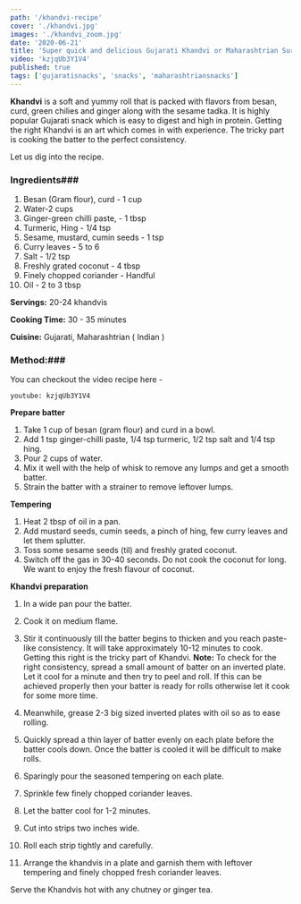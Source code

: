 ```yaml
---
path: '/khandvi-recipe'
cover: './khandvi.jpg'
images: './khandvi_zoom.jpg'
date: '2020-06-21'
title: 'Super quick and delicious Gujarati Khandvi or Maharashtrian Surali vadi recipe'
video: 'kzjqUb3Y1V4'
published: true
tags: ['gujaratisnacks', 'snacks', 'maharashtriansnacks']
---
```


 **Khandvi**  is a soft and yummy roll that is packed with flavors from besan, curd, green chilies and ginger along with the sesame tadka.
 It is highly popular Gujarati snack which is easy to digest and high in protein. Getting the right Khandvi is an art which comes in with experience.
 The tricky part is cooking the batter to the perfect consistency.

Let us dig into the recipe.

### Ingredients###

  1. Besan (Gram flour), curd - 1 cup
  2. Water-2 cups
  3. Ginger-green chilli paste, - 1 tbsp
  4. Turmeric, Hing - 1/4 tsp
  5. Sesame, mustard, cumin seeds - 1 tsp
  6. Curry leaves - 5 to 6
  7. Salt - 1/2 tsp
  8. Freshly grated coconut - 4 tbsp
  9. Finely chopped coriander - Handful
  10. Oil - 2 to 3 tbsp

**Servings:**  20-24 khandvis

**Cooking Time:** 30 - 35 minutes

**Cuisine:** Gujarati, Maharashtrian ( Indian )

### Method:###

You can checkout the video recipe here -

`youtube: kzjqUb3Y1V4`

**Prepare batter**

1. Take 1 cup of besan (gram flour) and curd in a bowl.
2. Add 1 tsp ginger-chilli paste, 1/4 tsp turmeric, 1/2 tsp salt and 1/4 tsp hing.
3. Pour 2 cups of water.
4. Mix it well with the help of whisk to remove any lumps and get a smooth batter.
5. Strain the batter with a strainer to remove leftover lumps.

**Tempering**

1. Heat 2 tbsp of oil in a pan.
2. Add mustard seeds, cumin seeds, a pinch of hing, few curry leaves and let them splutter.
3. Toss some sesame seeds (til) and freshly grated coconut.
4. Switch off the gas in 30-40 seconds. Do not cook the coconut for long. We want to enjoy the fresh flavour of coconut.

**Khandvi preparation**

1. In a wide pan pour the batter.
2. Cook it on medium flame.
3. Stir it continuously till the batter begins to thicken and you reach paste-like consistency.
    It will take approximately 10-12 minutes to cook. Getting this right is the tricky part of Khandvi.
  **Note:**   To check for the right consistency, spread a small amount of batter on an inverted plate. Let it cool for a minute and then try to peel and roll. If this can be achieved properly then your batter is ready for rolls otherwise let it cook for some more time.

4. Meanwhile, grease 2-3 big sized inverted plates with oil so as to ease rolling.
5. Quickly spread a thin layer of batter evenly on each plate before the batter cools down. Once the batter is cooled it will be difficult to make rolls.
6. Sparingly pour the seasoned tempering on each plate.
7. Sprinkle few finely chopped coriander leaves.
8. Let the batter cool for 1-2 minutes.
9. Cut into strips two inches wide.
10. Roll each strip tightly and carefully.
11. Arrange the khandvis in a plate and garnish them with leftover tempering and finely chopped fresh coriander leaves.

Serve the Khandvis hot with any chutney or ginger tea.
